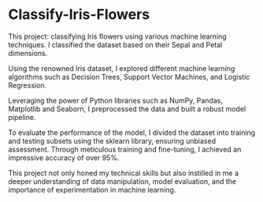 # Classify-Iris-Flowers

This project: classifying Iris flowers using various machine learning techniques. I classified the dataset based on their Sepal and Petal dimensions.

Using the renowned Iris dataset, I explored different machine learning algorithms such as Decision Trees, Support Vector Machines, and Logistic Regression. 

Leveraging the power of Python libraries such as NumPy, Pandas, Matplotlib and Seaborn, I preprocessed the data and built a robust model pipeline.

To evaluate the performance of the model, I divided the dataset into training and testing subsets using the sklearn library, ensuring unbiased assessment. Through meticulous training and fine-tuning, I achieved an impressive accuracy of over 95%.

This project not only honed my technical skills but also instilled in me a deeper understanding of data manipulation, model evaluation, and the importance of experimentation in machine learning.

